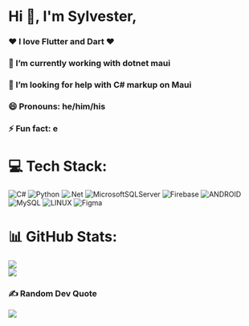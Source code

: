 <h1 align="start">Hi 👋, I'm Sylvester,</h1>
<h3 align="start"> ❤️ I love Flutter and Dart ❤️</h3>
<h3 align="start">🔭 I’m currently working with dotnet maui</h3>
<h3 align="start"> 🤔 I’m looking for help with C# markup on Maui </h3>
<h3 align="start"> 😄 Pronouns: he/him/his </h3>
<h3 align="start"> ⚡ Fun fact: e  </h3>


# 💻 Tech Stack:
![C#](https://img.shields.io/badge/c%23-%23239120.svg?style=flat&logo=c-sharp&logoColor=white) ![Python](https://img.shields.io/badge/python-3670A0?style=flat&logo=python&logoColor=ffdd54) ![.Net](https://img.shields.io/badge/.NET-5C2D91?style=flat&logo=.net&logoColor=white) ![MicrosoftSQLServer](https://img.shields.io/badge/Microsoft%20SQL%20Sever-CC2927?style=flat&logo=microsoft%20sql%20server&logoColor=white) ![Firebase](https://img.shields.io/badge/firebase-%23039BE5.svg?style=flat&logo=firebase) ![ANDROID](https://img.shields.io/badge/android-%2320232a.svg?style=flat&logo=android&logoColor=%a4c639) ![MySQL](https://img.shields.io/badge/mysql-%2300f.svg?style=flat&logo=mysql&logoColor=white) ![LINUX](https://img.shields.io/badge/Linux-FCC624?style=flat&logo=linux&logoColor=black) ![Figma](https://img.shields.io/badge/figma-%23F24E1E.svg?style=flat&logo=figma&logoColor=white)
# 📊 GitHub Stats:
![](https://github-readme-stats.vercel.app/api?username=samh7&theme=radical&hide_border=false&include_all_commits=true&count_private=false)<br/>
![](https://github-readme-streak-stats.herokuapp.com/?user=samh7&theme=radical&hide_border=false)<br/>

### ✍️ Random Dev Quote
![](https://quotes-github-readme.vercel.app/api?type=vetical&theme=radical)

